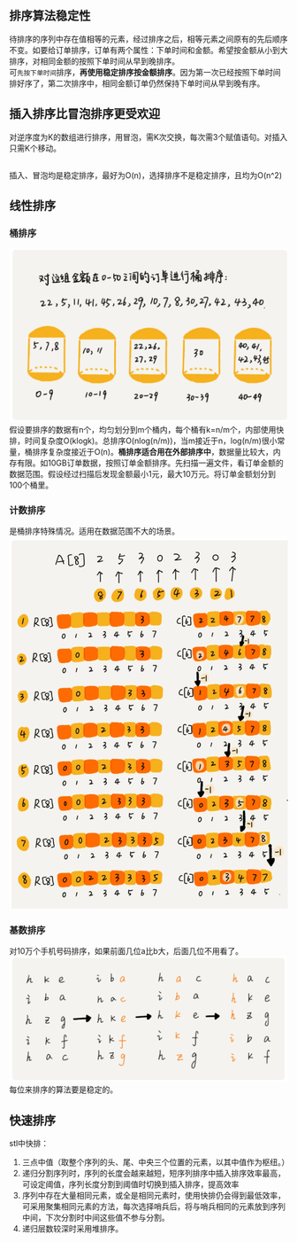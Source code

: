 ## 排序算法稳定性
待排序的序列中存在值相等的元素，经过排序之后，相等元素之间原有的先后顺序不变。如要给订单排序，订单有两个属性：下单时间和金额。希望按金额从小到大排序，对相同金额的按照下单时间从早到晚排序。  
可`先按下单时间`排序，__再使用稳定排序按金额排序__。因为第一次已经按照下单时间排好序了，第二次排序中，相同金额订单仍然保持下单时间从早到晚有序。  

## 插入排序比冒泡排序更受欢迎
对逆序度为K的数组进行排序，用冒泡，需K次交换，每次需3个赋值语句。对插入只需K个移动。

##
插入、冒泡均是稳定排序，最好为O(n)，选择排序不是稳定排序，且均为O(n^2)

## 线性排序
### 桶排序
![](./图片/桶排序.png)  
假设要排序的数据有n个，均匀划分到m个桶内，每个桶有k=n/m个，内部使用快排，时间复杂度O(klogk)。总排序O(nlog(n/m))，当m接近于n，log(n/m)很小常量，桶排序复杂度接近于O(n)。__桶排序适合用在外部排序中__，数据量比较大，内存有限。如10GB订单数据，按照订单金额排序。先扫描一遍文件，看订单金额的数据范围。假设经过扫描后发现金额最小1元，最大10万元。将订单金额划分到100个桶里。
### 计数排序
是桶排序特殊情况。适用在数据范围不大的场景。  
![](./图片/计数排序.png)  
### 基数排序
对10万个手机号码排序，如果前面几位a比b大，后面几位不用看了。  
![](./图片/基数排序.png)  
每位来排序的算法要是稳定的。

## 快速排序
stl中快排：
1. 三点中值（取整个序列的头、尾、中央三个位置的元素，以其中值作为枢纽。）
2. 递归分割序列时，序列的长度会越来越短，短序列排序中插入排序效率最高，可设定阈值，序列长度分割到阈值时切换到插入排序，提高效率
3. 序列中存在大量相同元素，或全是相同元素时，使用快排仍会得到最低效率，可采用聚集相同元素的方法，每次选择哨兵后，将与哨兵相同的元素放到序列中间，下次分割时中间这些值不参与分割。
4. 递归层数较深时采用堆排序。